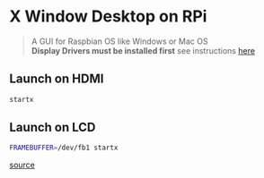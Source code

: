 # X Window Desktop on RPi

> A GUI for Raspbian OS like Windows or Mac OS<br>
> **Display Drivers must be installed first** see instructions [here](./../tips/display.md)

## Launch on HDMI

```bash
startx
```

## Launch on LCD

```bash
FRAMEBUFFER=/dev/fb1 startx
```

[source](https://github.com/notro/fbtft/wiki/Framebuffer-use#x-server)

